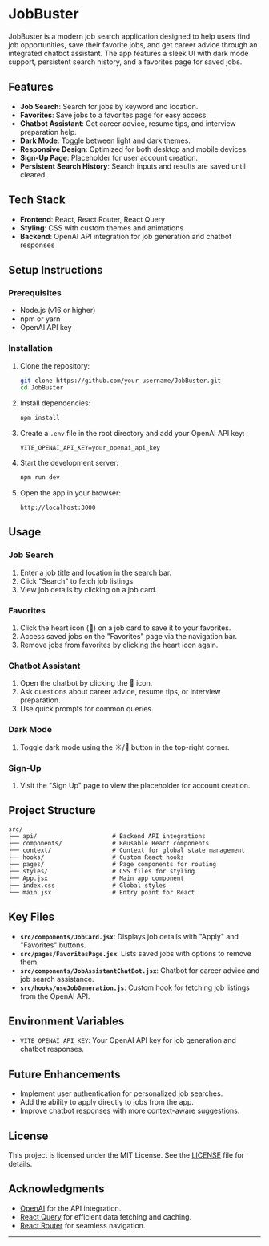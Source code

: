 # JobBuster

JobBuster is a modern job search application designed to help users find job opportunities, save their favorite jobs, and get career advice through an integrated chatbot assistant. The app features a sleek UI with dark mode support, persistent search history, and a favorites page for saved jobs.

## Features

- **Job Search**: Search for jobs by keyword and location.
- **Favorites**: Save jobs to a favorites page for easy access.
- **Chatbot Assistant**: Get career advice, resume tips, and interview preparation help.
- **Dark Mode**: Toggle between light and dark themes.
- **Responsive Design**: Optimized for both desktop and mobile devices.
- **Sign-Up Page**: Placeholder for user account creation.
- **Persistent Search History**: Search inputs and results are saved until cleared.

## Tech Stack

- **Frontend**: React, React Router, React Query
- **Styling**: CSS with custom themes and animations
- **Backend**: OpenAI API integration for job generation and chatbot responses

## Setup Instructions

### Prerequisites

- Node.js (v16 or higher)
- npm or yarn
- OpenAI API key

### Installation

1. Clone the repository:
   ```bash
   git clone https://github.com/your-username/JobBuster.git
   cd JobBuster
   ```

2. Install dependencies:
   ```bash
   npm install
   ```

3. Create a `.env` file in the root directory and add your OpenAI API key:
   ```env
   VITE_OPENAI_API_KEY=your_openai_api_key
   ```

4. Start the development server:
   ```bash
   npm run dev
   ```

5. Open the app in your browser:
   ```
   http://localhost:3000
   ```

## Usage

### Job Search
1. Enter a job title and location in the search bar.
2. Click "Search" to fetch job listings.
3. View job details by clicking on a job card.

### Favorites
1. Click the heart icon (💜) on a job card to save it to your favorites.
2. Access saved jobs on the "Favorites" page via the navigation bar.
3. Remove jobs from favorites by clicking the heart icon again.

### Chatbot Assistant
1. Open the chatbot by clicking the 🌷 icon.
2. Ask questions about career advice, resume tips, or interview preparation.
3. Use quick prompts for common queries.

### Dark Mode
1. Toggle dark mode using the ☀️/🌙 button in the top-right corner.

### Sign-Up
1. Visit the "Sign Up" page to view the placeholder for account creation.

## Project Structure

```
src/
├── api/                     # Backend API integrations
├── components/              # Reusable React components
├── context/                 # Context for global state management
├── hooks/                   # Custom React hooks
├── pages/                   # Page components for routing
├── styles/                  # CSS files for styling
├── App.jsx                  # Main app component
├── index.css                # Global styles
└── main.jsx                 # Entry point for React
```

## Key Files

- **`src/components/JobCard.jsx`**: Displays job details with "Apply" and "Favorites" buttons.
- **`src/pages/FavoritesPage.jsx`**: Lists saved jobs with options to remove them.
- **`src/components/JobAssistantChatBot.jsx`**: Chatbot for career advice and job search assistance.
- **`src/hooks/useJobGeneration.js`**: Custom hook for fetching job listings from the OpenAI API.

## Environment Variables

- `VITE_OPENAI_API_KEY`: Your OpenAI API key for job generation and chatbot responses.

## Future Enhancements

- Implement user authentication for personalized job searches.
- Add the ability to apply directly to jobs from the app.
- Improve chatbot responses with more context-aware suggestions.

## License

This project is licensed under the MIT License. See the [LICENSE](LICENSE) file for details.

## Acknowledgments

- [OpenAI](https://openai.com/) for the API integration.
- [React Query](https://tanstack.com/query/latest) for efficient data fetching and caching.
- [React Router](https://reactrouter.com/) for seamless navigation.

---